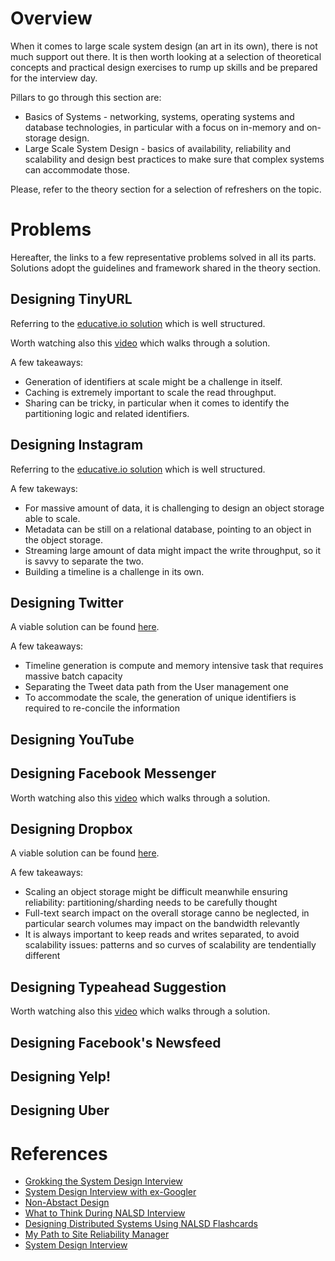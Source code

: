 # Overview
When it comes to large scale system design (an art in its own), there is not much support out there. It is then worth looking at a selection of theoretical concepts and practical design exercises to rump up skills and be prepared for the interview day.

Pillars to go through this section are:

- Basics of Systems - networking, systems, operating systems and database technologies, in particular with a focus on in-memory and on-storage design. 
- Large Scale System Design - basics of availability, reliability and scalability and design best practices to make sure that complex systems can accommodate those.

Please, refer to the theory section for a selection of refreshers on the topic.

# Problems
Hereafter, the links to a few representative problems solved in all its parts. Solutions adopt the guidelines and framework shared in the theory section. 

## Designing TinyURL
Referring to the [educative.io solution](https://www.educative.io/courses/grokking-the-system-design-interview/m2ygV4E81AR) which is well structured.

Worth watching also this [video](https://www.youtube.com/watch?v=fMZMm_0ZhK4) which walks through a solution.

A few takeaways:
- Generation of identifiers at scale might be a challenge in itself.
- Caching is extremely important to scale the read throughput. 
- Sharing can be tricky, in particular when it comes to identify the partitioning logic and related identifiers.

## Designing Instagram
Referring to the [educative.io solution](https://www.educative.io/courses/grokking-the-system-design-interview/m2yDVZnQ8lG) which is well structured.

A few takeways:
- For massive amount of data, it is challenging to design an object storage able to scale.
- Metadata can be still on a relational database, pointing to an object in the object storage.
- Streaming large amount of data might impact the write throughput, so it is savvy to separate the two.
- Building a timeline is a challenge in its own.

## Designing Twitter
A viable solution can be found [here](https://docs.google.com/drawings/d/17iFpnFFX7q6RXnDlrepxSBtKWEe0OLNfKBhlyqujifw/edit?usp=sharing).

A few takeaways:
- Timeline generation is compute and memory intensive task that requires massive batch capacity
- Separating the Tweet data path from the User management one
- To accommodate the scale, the generation of unique identifiers is required to re-concile the information

## Designing YouTube

## Designing Facebook Messenger

Worth watching also this [video](https://www.youtube.com/watch?v=zKPNUMkwOJE) which walks through a solution.

## Designing Dropbox
A viable solution can be found [here](https://docs.google.com/drawings/d/1qU8GLYwZ7sYXDvI1bztujJU_G1FDZjdHE6H6qVI6F0I/edit?usp=sharing).

A few takeaways:
- Scaling an object storage might be difficult meanwhile ensuring reliability: partitioning/sharding needs to be carefully thought
- Full-text search impact on the overall storage canno be neglected, in particular search volumes may impact on the bandwidth relevantly
- It is always important to keep reads and writes separated, to avoid scalability issues: patterns and so curves of scalability are tendentially different

## Designing Typeahead Suggestion

Worth watching also this [video](https://www.youtube.com/watch?v=fMZMm_0ZhK4) which walks through a solution.

## Designing Facebook's Newsfeed

## Designing Yelp!

## Designing Uber

# References

- [Grokking the System Design Interview](https://www.educative.io/courses/grokking-the-system-design-interview)
- [System Design Interview with ex-Googler](https://www.youtube.com/watch?v=q0KGYwNbf-0)
- [Non-Abstact Design](https://sre.google/workbook/non-abstract-design/)
- [What to Think During NALSD Interview](https://habr.com/en/company/google/blog/436186/)
- [Designing Distributed Systems Using NALSD Flashcards](https://cloud.google.com/blog/products/management-tools/sre-principles-and-flashcards-to-design-nalsd)
- [My Path to Site Reliability Manager](https://danrl.com/writing/path-to-srm/)
- [System Design Interview](https://github.com/checkcheckzz/system-design-interview)